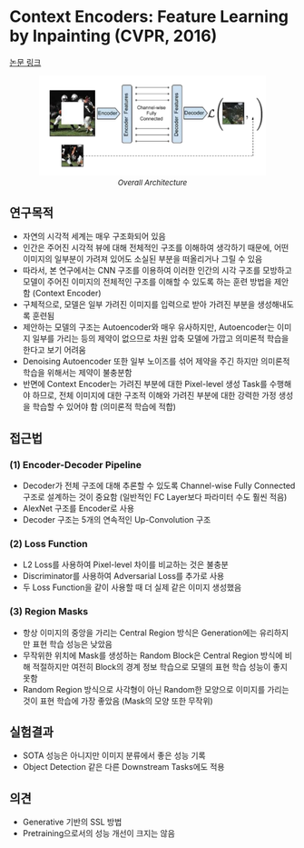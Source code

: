 # Context Encoders: Feature Learning by Inpainting (CVPR, 2016)

[논문 링크](https://openaccess.thecvf.com/content_cvpr_2016/html/Pathak_Context_Encoders_Feature_CVPR_2016_paper.html)

<p align="center">
    <img width="400" alt='fig1' src="./img/04_09_01.png?raw=true"></br>
    <em><font size=2>Overall Architecture</font></em>
</p>

## 연구목적
- 자연의 시각적 세계는 매우 구조화되어 있음 
- 인간은 주어진 시각적 뷰에 대해 전체적인 구조를 이해하여 생각하기 때문에, 어떤 이미지의 일부분이 가려져 있어도 소실된 부분을 떠올리거나 그릴 수 있음 
- 따라서, 본 연구에서는 CNN 구조를 이용하여 이러한 인간의 시각 구조를 모방하고 모델이 주어진 이미지의 전체적인 구조를 이해할 수 있도록 하는 훈련 방법을 제안함 (Context Encoder)
- 구체적으로, 모델은 일부 가려진 이미지를 입력으로 받아 가려진 부분을 생성해내도록 훈련됨 
- 제안하는 모델의 구조는 Autoencoder와 매우 유사하지만, Autoencoder는 이미지 일부를 가리는 등의 제약이 없으므로 차원 압축 모델에 가깝고 의미론적 학습을 한다고 보기 어려움 
- Denoising Autoencoder 또한 일부 노이즈를 섞어 제약을 주긴 하지만 의미론적 학습을 위해서는 제약이 불충분함 
- 반면에 Context Encoder는 가려진 부분에 대한 Pixel-level 생성 Task를 수행해야 하므로, 전체 이미지에 대한 구조적 이해와 가려진 부분에 대한 강력한 가정 생성을 학습할 수 있어야 함 (의미론적 학습에 적합) 

## 접근법
### (1) Encoder-Decoder Pipeline 
- Decoder가 전체 구조에 대해 추론할 수 있도록 Channel-wise Fully Connected 구조로 설계하는 것이 중요함 (일반적인 FC Layer보다 파라미터 수도 훨씬 적음) 
- AlexNet 구조를 Encoder로 사용 
- Decoder 구조는 5개의 연속적인 Up-Convolution 구조 
### (2) Loss Function 
- L2 Loss를 사용하여 Pixel-level 차이를 비교하는 것은 불충분 
- Discriminator를 사용하여 Adversarial Loss를 추가로 사용 
- 두 Loss Function을 같이 사용할 때 더 실제 같은 이미지 생성했음 
### (3) Region Masks 
- 항상 이미지의 중앙을 가리는 Central Region 방식은 Generation에는 유리하지만 표현 학습 성능은 낮았음 
- 무작위한 위치에 Mask를 생성하는 Random Block은 Central Region 방식에 비해 적절하지만 여전히 Block의 경계 정보 학습으로 모델의 표현 학습 성능이 좋지 못함 
- Random Region 방식으로 사각형이 아닌 Random한 모양으로 이미지를 가리는 것이 표현 학습에 가장 좋았음 (Mask의 모양 또한 무작위) 

## 실험결과
- SOTA 성능은 아니지만 이미지 분류에서 좋은 성능 기록 
- Object Detection 같은 다른 Downstream Tasks에도 적용 

## 의견
- Generative 기반의 SSL 방법 
- Pretraining으로서의 성능 개선이 크지는 않음 
